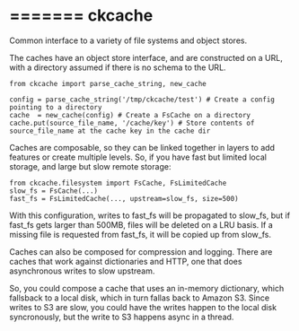 =======
ckcache
=======

Common interface to a variety of file systems and object stores. 

The caches have an object store interface, and are constructed on a URL, with a directory assumed if there is no schema to the URL. 

```
from ckcache import parse_cache_string, new_cache

config = parse_cache_string('/tmp/ckcache/test') # Create a config pointing to a directory
cache  = new_cache(config) # Create a FsCache on a directory
cache.put(source_file_name, '/cache/key') # Store contents of source_file_name at the cache key in the cache dir
```

Caches are composable, so they can be linked together in layers to add features or create multiple levels. So, if you have fast but limited local storage, and large but slow remote storage:

```
from ckcache.filesystem import FsCache, FsLimitedCache
slow_fs = FsCache(...)
fast_fs = FsLimitedCache(..., upstream=slow_fs, size=500)
```

With this configuration,  writes to fast_fs will be propagated to slow_fs, but if fast_fs gets larger than 500MB, files will be deleted on a LRU basis. If a missing file is requested from fast_fs, it will be copied up from slow_fs. 

Caches can also be composed for compression and logging. There are caches that work against dictionaries and HTTP, one that does asynchronous writes to slow upstream. 

So, you could compose a cache that uses an in-memory dictionary, which fallsback to a local disk, which in turn fallas back to Amazon S3. Since writes to S3 are slow, you could have the writes happen to the local disk syncronously, but the write to S3 happens async in a thread. 
